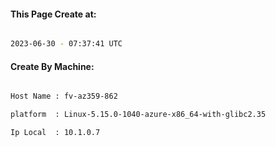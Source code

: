 
   
#### This Page Create at:

```bash

2023-06-30 - 07:37:41 UTC

```

#### Create By Machine:

```bash

Host Name : fv-az359-862

platform  : Linux-5.15.0-1040-azure-x86_64-with-glibc2.35

Ip Local  : 10.1.0.7

```


